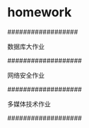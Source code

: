 # homework

##################

数据库大作业

###################

网络安全作业

###################

多媒体技术作业

###################
